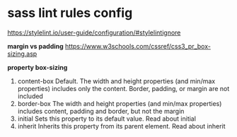 # sass lint rules config
https://stylelint.io/user-guide/configuration/#stylelintignore  

**margin vs padding**
https://www.w3schools.com/cssref/css3_pr_box-sizing.asp


**property box-sizing**  

1. content-box	Default. The width and height properties (and min/max properties) includes only the content.     Border, padding, or margin are not included
2. border-box	The width and height properties (and min/max properties) includes content, padding and border, but not the margin
3. initial	Sets this property to its default value. Read about initial
4. inherit	Inherits this property from its parent element. Read about inherit